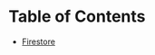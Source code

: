 # Table of Contents

- [Firestore](https://github.com/loycord/coffee-friends-nearby/tree/master/docs/Firestore.md)
